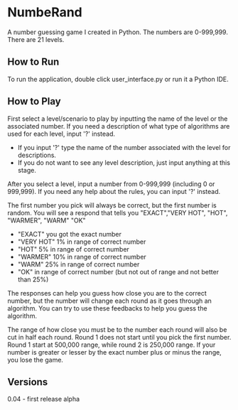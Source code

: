 NumbeRand
=========

A number guessing game I created in Python. The numbers are 0-999,999. There are 21 levels.



How to Run
-----------
To run the application, double click user_interface.py or run it a Python IDE. 


How to Play
------------
First select a level/scenario to play by inputting the name of the level or the associated number.
If you need a description of what type of algorithms are used for each level, input '?' instead.
  - If you input '?' type the name of the number associated with the level for descriptions.
  - If you do not want to see any level description, just input anything at this stage.
  
After you select a level, input a number from 0-999,999 (including 0 or 999,999).
If you need any help about the rules, you can input '?' instead.

The first number you pick will always be correct, but the first number is random.
You will see a respond that tells you "EXACT","VERY HOT", "HOT", "WARMER", "WARM" "OK"
  - "EXACT"     you got the exact number
  - "VERY HOT"  1% in range of correct number
  - "HOT"       5% in range of correct number
  - "WARMER"    10% in range of correct number
  - "WARM"      25% in range of correct number
  - "OK"        in range of correct number (but not out of range and not better than 25%)
  
The responses can help you guess how close you are to the correct number, but the number will change each round as it
goes through an algorithm. You can try to use these feedbacks to help you guess the algorithm.

The range of how close you must be to the number each round will also be cut in half each round. Round 1 does not start
until you pick the first number. Round 1 start at 500,000 range, while round 2 is 250,000 range. If your number is
greater or lesser by the exact number plus or minus the range, you lose the game.


Versions
----------
0.04 - first release alpha
